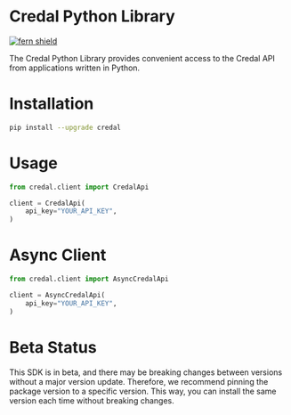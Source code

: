 <!-- Begin Title, generated by Fern  -->
# Credal Python Library

[![fern shield](https://img.shields.io/badge/%F0%9F%8C%BF-SDK%20generated%20by%20Fern-brightgreen)](https://github.com/fern-api/fern)

The Credal Python Library provides convenient access to the Credal API from applications written in Python.
<!-- End Title  -->

<!-- Begin Installation, generated by Fern  -->
# Installation

```sh
pip install --upgrade credal
```
<!-- End Installation  -->

<!-- Begin Usage, generated by Fern  -->
# Usage

```python
from credal.client import CredalApi

client = CredalApi(
    api_key="YOUR_API_KEY",
)
```
<!-- End Usage  -->

<!-- Begin Async Usage, generated by Fern  -->
# Async Client

```python
from credal.client import AsyncCredalApi

client = AsyncCredalApi(
    api_key="YOUR_API_KEY",
)
```
<!-- End Async Usage  -->

<!-- Begin Status, generated by Fern  -->
# Beta Status

This SDK is in beta, and there may be breaking changes between versions without a major 
version update. Therefore, we recommend pinning the package version to a specific version. 
This way, you can install the same version each time without breaking changes.
<!-- End Status  -->
